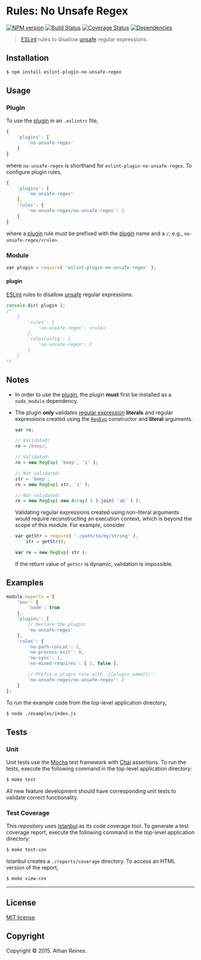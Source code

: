 Rules: No Unsafe Regex
===
[![NPM version][npm-image]][npm-url] [![Build Status][travis-image]][travis-url] [![Coverage Status][codecov-image]][codecov-url] [![Dependencies][dependencies-image]][dependencies-url]

> [ESLint](http://eslint.org/) rules to disallow [unsafe](https://github.com/substack/safe-regex) regular expressions.


## Installation

``` bash
$ npm install eslint-plugin-no-unsafe-regex
```


## Usage

### Plugin

To use the [plugin](http://eslint.org/docs/user-guide/configuring#configuring-plugins) in an `.eslintrc` file,

``` javascript
{
	'plugins': [
		'no-unsafe-regex'
	]
}
```

where `no-unsafe-regex` is shorthand for `eslint-plugin-no-unsafe-regex`. To configure plugin rules,

``` javascript
{
	'plugins': [
		'no-unsafe-regex'
	],
	'rules': {
		'no-unsafe-regex/no-unsafe-regex': 2
	}
}
```

where a [plugin](http://eslint.org/docs/user-guide/configuring#configuring-plugins) rule must be prefixed with the [plugin](http://eslint.org/docs/user-guide/configuring#configuring-plugins) name and a `/`; e.g., `no-unsafe-regex/<rule>`.


### Module

``` javascript
var plugin = require( 'eslint-plugin-no-unsafe-regex' );
```

#### plugin

[ESLint](http://eslint.org/) rules to disallow [unsafe](https://github.com/substack/safe-regex) regular expressions.

``` javascript
console.dir( plugin );
/*
	{
		'rules': {
			'no-unsafe-regex': <rule>
		},
		'rulesConfig': {
			'no-unsafe-regex': 2
		}
	}
*/
```


## Notes

*	In order to use the [plugin](http://eslint.org/docs/user-guide/configuring#configuring-plugins), the plugin __must__ first be installed as a `node_module` dependency.
*	The plugin __only__ validates [regular expression](https://developer.mozilla.org/en-US/docs/Web/JavaScript/Guide/Regular_Expressions) __literals__ and regular expressions created using the [`RegExp`](https://developer.mozilla.org/en-US/docs/Web/JavaScript/Guide/Regular_Expressions) constructor and __literal__ arguments.

	``` javascript
	var re;

	// Validated:
	re = /beep/;

	// Validated:
	re = new RegExp( 'beep', 'i' );

	// Not validated:
	str = 'beep';
	re = new RegExp( str, 'i' );

	// Not validated:
	re = new RegExp( new Array( 5 ).join( 'ab' ) );
	```

	Validating regular expressions created using non-literal arguments would require reconstructing an execution context, which is beyond the scope of this module. For example, consider

	``` javascript
	var getStr = require( './path/to/my/string' ),
		str = getStr();

	var re = new RegExp( str );
	```

	If the return value of `getStr` is dynamic, validation is impossible.



## Examples

``` javascript
module.exports = {
	'env': {
		'node': true
	},
	'plugins': [
		// Declare the plugin:
		'no-unsafe-regex'
	],
	'rules': {
		'no-path-concat': 2,
		'no-process-exit': 0,
		'no-sync': 1,
		'no-mixed-requires': [ 2, false ],

		// Prefix a plugin rule with `{{plugin_name}}/`:
		'no-unsafe-regex/no-unsafe-regex': 2
	}
};
```

To run the example code from the top-level application directory,

``` bash
$ node ./examples/index.js
```


## Tests

### Unit

Unit tests use the [Mocha](http://mochajs.org/) test framework with [Chai](http://chaijs.com) assertions. To run the tests, execute the following command in the top-level application directory:

``` bash
$ make test
```

All new feature development should have corresponding unit tests to validate correct functionality.


### Test Coverage

This repository uses [Istanbul](https://github.com/gotwarlost/istanbul) as its code coverage tool. To generate a test coverage report, execute the following command in the top-level application directory:

``` bash
$ make test-cov
```

Istanbul creates a `./reports/coverage` directory. To access an HTML version of the report,

``` bash
$ make view-cov
```


---
## License

[MIT license](http://opensource.org/licenses/MIT).


## Copyright

Copyright &copy; 2015. Athan Reines.


[npm-image]: http://img.shields.io/npm/v/eslint-plugin-no-unsafe-regex.svg
[npm-url]: https://npmjs.org/package/eslint-plugin-no-unsafe-regex

[travis-image]: http://img.shields.io/travis/kgryte/eslint-plugin-no-unsafe-regex/master.svg
[travis-url]: https://travis-ci.org/kgryte/eslint-plugin-no-unsafe-regex

[codecov-image]: https://img.shields.io/codecov/c/github/kgryte/eslint-plugin-no-unsafe-regex/master.svg
[codecov-url]: https://codecov.io/github/kgryte/eslint-plugin-no-unsafe-regex?branch=master

[dependencies-image]: http://img.shields.io/david/kgryte/eslint-plugin-no-unsafe-regex.svg
[dependencies-url]: https://david-dm.org/kgryte/eslint-plugin-no-unsafe-regex

[dev-dependencies-image]: http://img.shields.io/david/dev/kgryte/eslint-plugin-no-unsafe-regex.svg
[dev-dependencies-url]: https://david-dm.org/dev/kgryte/eslint-plugin-no-unsafe-regex

[github-issues-image]: http://img.shields.io/github/issues/kgryte/eslint-plugin-no-unsafe-regex.svg
[github-issues-url]: https://github.com/kgryte/eslint-plugin-no-unsafe-regex/issues
